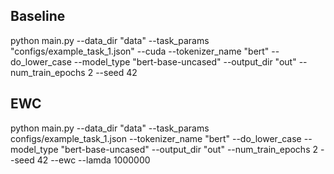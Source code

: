 ## Baseline

python main.py --data_dir "data" --task_params "configs/example_task_1.json" --cuda --tokenizer_name "bert" --do_lower_case --model_type "bert-base-uncased" --output_dir "out" --num_train_epochs 2 --seed 42

## EWC

python main.py --data_dir "data" --task_params configs/example_task_1.json --tokenizer_name "bert" --do_lower_case --model_type "bert-base-uncased" --output_dir "out" --num_train_epochs 2 --seed 42 --ewc --lamda 1000000

